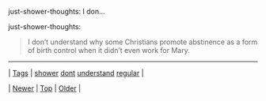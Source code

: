 <!--
title: just-shower-thoughts
date: 2020-06-28T15:27:00.095Z
tags: shower, dont, understand, regular
-->


just-shower-thoughts: I don...

<p>just-shower-thoughts:</p>

<blockquote><p>I don’t understand why some Christians promote abstinence as a form of birth control when it didn’t even work for Mary.</p></blockquote>

<!--BOTTOM-POST-NAVIGATION-->
---

| [Tags](tags.md) | [shower](tag-shower.md) [dont](tag-dont.md) [understand](tag-understand.md) [regular](tag-regular.md) |

| [Newer](131731986560.md) | [Top](index.md) | [Older](131793931283.md) |